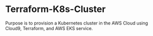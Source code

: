 # Terraform-K8s-Cluster
Purpose is to provision a Kubernetes cluster in the AWS Cloud using Cloud9, Terraform, and AWS EKS service.
